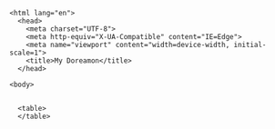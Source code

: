 <!DOCTYPE html>

    <html lang="en">
      <head> 
        <meta charset="UTF-8">
        <meta http-equiv="X-UA-Compatible" content="IE=Edge">
        <meta name="viewport" content="width=device-width, initial-scale=1">
        <title>My Doreamon</title>
      </head>
    
    <body> 
     
      
      <table>
      </table>
    
    
